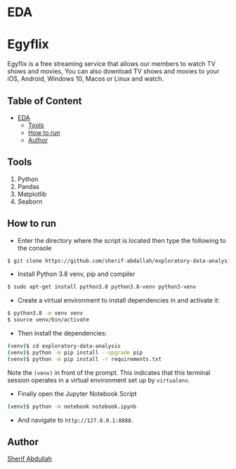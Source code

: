 # EDA

# Egyflix
Egyflix is a free streaming service that allows our members to watch TV shows and movies, You can also download TV shows and movies to your iOS, Android, Windows 10, Macos or Linux and watch.

   

## Table of Content
- [EDA](#eda)
  * [Tools](#tools)
  * [How to run](#how-to-run)
  * [Author](#author)
 
## Tools
1. Python
2. Pandas
3. Matplotlib
4. Seaborn


## How to run
* Enter the directory where the script is located then type the following to the console
```sh
$ git clone https://github.com/sherif-abdallah/exploratory-data-analysis exploratory-data-analysis
```
* Install Python 3.8 venv, pip and compiler

```sh
$ sudo apt-get install python3.8 python3.8-venv python3-venv
```

* Create a virtual environment to install dependencies in and activate it:

```sh
$ python3.8 -m venv venv
$ source venv/bin/activate
```

* Then install the dependencies:

```sh
(venv)$ cd exploratory-data-analysis
(venv)$ python -m pip install --upgrade pip
(venv)$ python -m pip install -r requirements.txt
```
Note the `(venv)` in front of the prompt. This indicates that this terminal
session operates in a virtual environment set up by `virtualenv`.


* Finally open  the Jupyter Notebook Script
```sh
(venv)$ python -m notebook notebook.ipynb
```
* And navigate to `http://127.0.0.1:8888`.

## Author
[Sherif Abdullah](https://github.com/sherif-abdallah)

